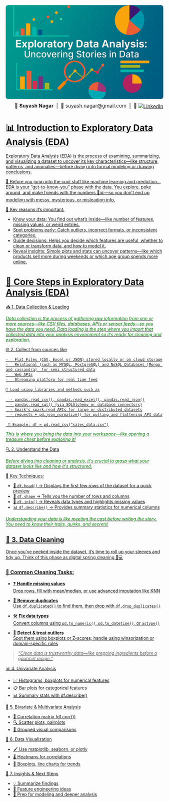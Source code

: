 <!-- Sleek Exploratory Data Analysis GitHub Header -->
<div style="text-align: center; margin-bottom: 8px;">
  <img 
    src="https://raw.githubusercontent.com/SuyashNagarGT/EDA/main/EDA2.png" 
    alt="Exploratory Data Analysis: Uncovering Stories in Data" 
    style="width: 100%; max-height: 300px; object-fit: cover; border-radius: 8px; box-shadow: 0 2px 6px rgba(0, 0, 0, 0.1);"
  />
</div> 
<!-- Right-Aligned Contact Strip with Visitor Counter -->
<div align="right" style="font-size: 16px;">
  👋 <strong>Suyash Nagar</strong> &nbsp;|&nbsp; 
  📧 <a href="mailto:suyash.nagar@gmail.com">suyash.nagar@gmail.com</a> &nbsp;|&nbsp; 
  🔗 <a href="https://www.linkedin.com/in/suyashnagar" target="_blank">
    <img src="https://cdn-icons-png.flaticon.com/512/174/174857.png" alt="LinkedIn" width="20" style="vertical-align: middle;">
 </div>

 
  # 📊 Introduction to Exploratory Data Analysis (EDA)

Exploratory Data Analysis (EDA) is the process of examining, summarizing, and visualizing a dataset to uncover its key characteristics—like structure, patterns, and anomalies—before diving into formal modeling or drawing conclusions.

🌈 Before you jump into the cool stuff like machine learning and prediction... EDA is your “get-to-know-you” phase with the data.
You explore, poke around, and make friends with the numbers 👀📊—so you don’t end up modeling with messy, mysterious, or misleading info.


🧠 Key reasons it’s important:
- Know your data: You find out what’s inside—like number of features, missing values, or weird entries.
- Spot problems early: Catch outliers, incorrect formats, or inconsistent categories.
- Guide decisions: Helps you decide which features are useful, whether to clean or transform data, and how to model it.
- Reveal insights: Simple plots and stats can uncover patterns—like which products sell more during weekends or which age group spends more online.

# 🌟 Core Steps in Exploratory Data Analysis (EDA)

📥 1. Data Collection & Loading

<span style="color:green;"><em>Data collection is the process of gathering raw information from one or more sources—like CSV files, databases, APIs or sensor feeds—so you have the data you need. Data loading is the step where you import that collected data into your analysis environment so it’s ready for cleaning and exploration.</em></span>

🌐 2. Collect from sources like

    -   Flat Files (CSV, Excel or JSON) stored locally or on cloud storage
    -   Relational (such as MYSQL, PostgreSQL) and NoSQL Databases (Mongo and cassandra)  for semi structured data
    -   Web APIs
    -   Streaming platform for real time feed

    💾 Load using libraries and methods such as

      - pandas.read_csv(), pandas.read_excel(), pandas.read_json()
      - pandas.read_sql() (via SQLAlchemy or database connectors)
      - Spark’s spark.read APIs for large or distributed datasets
      - requests + pd.json_normalize() for pulling and flattening API data

     🧾 Example: df = pd.read_csv("sales_data.csv")

<span style="color:green;"><em>This is where you bring the data into your workspace—like opening a treasure chest before exploring it!</em></span>

🔍 2. Understand the Data

<span style="color:green;"><em>Before diving into cleaning or analysis, it's crucial to grasp what your dataset looks like and how it's structured.</em></span>

🧪 Key Techniques:
- 📄 `df.head()` → Displays the first few rows of the dataset for a quick preview  
- 📏 `df.shape` → Tells you the number of rows and columns  
- 🧠 `df.info()` → Reveals data types and highlights missing values  
- 📊 `df.describe()` → Provides summary statistics for numerical columns  

<span style="color:green;"><em>Understanding your data is like meeting the cast before writing the story. You need to know their traits, quirks, and secrets!</em></span>

## 🧹 3. Data Cleaning

Once you've peeked inside the dataset, it’s time to roll up your sleeves and tidy up. Think of this phase as digital spring cleaning 🧽💻

### 🔧 Common Cleaning Tasks:
- ❓ **Handle missing values**  
  Drop rows, fill with mean/median, or use advanced imputation like KNN

- 🔁 **Remove duplicates**  
  Use `df.duplicated()` to find them, then drop with `df.drop_duplicates()`

- 🛠️ **Fix data types**  
  Convert columns using `pd.to_numeric()`, `pd.to_datetime()`, or `astype()`

- 🚨 **Detect & treat outliers**  
  Spot them using boxplots or Z-scores; handle using winsorization or domain-specific rules

> _“Clean data is trustworthy data—like prepping ingredients before a gourmet recipe.”_

📊 4. Univariate Analysis
- 📈 Histograms, boxplots for numerical features
- 📋 Bar plots for categorical features
- 📊 Summary stats with df.describe()

🔗 5. Bivariate & Multivariate Analysis
- 📌 Correlation matrix (df.corr())
- 🔍 Scatter plots, pairplots
- 🧪 Grouped visual comparisons

🎨 6. Data Visualization
- 🖌️ Use matplotlib, seaborn, or plotly
- 🌡️ Heatmaps for correlations
- 🧱 Boxplots, line charts for trends

🧠 7. Insights & Next Steps
- 💡 Summarize findings
- 🧬 Feature engineering ideas
- 🚀 Prep for modeling and deeper analysis



